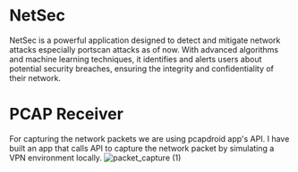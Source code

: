# NetSec
NetSec is a powerful application designed to detect and mitigate network attacks especially portscan attacks as of now. With advanced algorithms and machine learning techniques, it identifies and alerts users about potential security breaches, ensuring the integrity and confidentiality of their network. 

# PCAP Receiver
For capturing the network packets we are using pcapdroid app's API. I have built an app that calls API to capture the network packet by simulating a VPN environment locally.
![packet_capture (1)](https://github.com/abhi5h3k-5ingh/NetSec/assets/99336612/49ec449e-2e40-4693-becb-bd332f55f64f)
